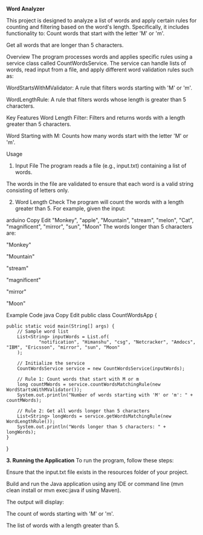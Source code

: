 **Word Analyzer**

This project is designed to analyze a list of words and apply certain rules for counting and filtering based on the word's length. Specifically, it includes functionality to:
Count words that start with the letter 'M' or 'm'.

Get all words that are longer than 5 characters.

Overview
The program processes words and applies specific rules using a service class called CountWordsService. The service can handle lists of words, read input from a file, and apply different word validation rules such as:

WordStartsWithMValidator: A rule that filters words starting with 'M' or 'm'.

WordLengthRule: A rule that filters words whose length is greater than 5 characters.

Key Features
Word Length Filter: Filters and returns words with a length greater than 5 characters.

Word Starting with M: Counts how many words start with the letter 'M' or 'm'.

Usage
1. Input File
The program reads a file (e.g., input.txt) containing a list of words.

The words in the file are validated to ensure that each word is a valid string consisting of letters only.

2. Word Length Check
The program will count the words with a length greater than 5. For example, given the input:

arduino
Copy
Edit
"Monkey", "apple", "Mountain", "stream", "melon", "Cat", "magnificent", "mirror", "sun", "Moon"
The words longer than 5 characters are:

"Monkey"

"Mountain"

"stream"

"magnificent"

"mirror"

"Moon"

Example Code
java
Copy
Edit
public class CountWordsApp {

    public static void main(String[] args) {
        // Sample word list
        List<String> inputWords = List.of(
                "notification", "Himanshu", "csg", "Netcracker", "Amdocs", "IBM", "Ericsson", "mirror", "sun", "Moon"
        );

        // Initialize the service
        CountWordsService service = new CountWordsService(inputWords);

        // Rule 1: Count words that start with M or m
        long countMWords = service.countWordsMatchingRule(new WordStartsWithMValidator());
        System.out.println("Number of words starting with 'M' or 'm': " + countMWords);

        // Rule 2: Get all words longer than 5 characters
        List<String> longWords = service.getWordsMatchingRule(new WordLengthRule());
        System.out.println("Words longer than 5 characters: " + longWords);
    }
}

**3. Running the Application**
To run the program, follow these steps:

Ensure that the input.txt file exists in the resources folder of your project.

Build and run the Java application using any IDE or command line (mvn clean install or mvn exec:java if using Maven).

The output will display:

The count of words starting with 'M' or 'm'.

The list of words with a length greater than 5.
